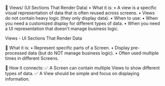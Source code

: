 📂 Views/ (UI Sections That Render Data)
	•	What it is:
	•	A view is a specific visual representation of data that is often reused across screens.
	•	Views do not contain heavy logic (they only display data).
	•	When to use:
	•	When you need a customized display for different types of data.
	•	When you need a UI representation that doesn’t manage business logic.

Views - UI Sections That Render Data

🔹 What it is:
	•	Represent specific parts of a Screen.
	•	Display pre-processed data (but do NOT manage business logic).
	•	Often used multiple times in different Screens.

🔹 How it connects:
✅ A Screen can contain multiple Views to show different types of data.
✅ A View should be simple and focus on displaying information.